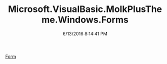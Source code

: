 ﻿---
title: Microsoft.VisualBasic.MolkPlusTheme.Windows.Forms
date: 6/13/2016 8:14:41 PM
---

[Form](T-Microsoft.VisualBasic.MolkPlusTheme.Windows.Forms.Form.html)
